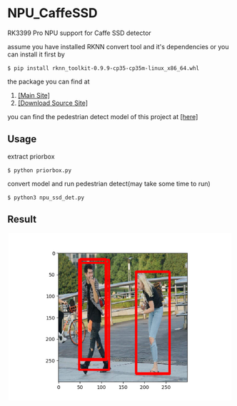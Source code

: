 # NPU_CaffeSSD
RK3399 Pro NPU support for Caffe SSD detector


assume you have installed RKNN convert tool and it's dependencies or you can install it first by 

```
$ pip install rknn_toolkit-0.9.9-cp35-cp35m-linux_x86_64.whl
```
the package you can find at 
1. [[Main Site]](http://t.rock-chips.com/forum.php?mod=forumdisplay)
2. [[Download Source Site]](http://t.rock-chips.com/forum.php?mod=viewthread&tid=79&extra=page%3D1)

you can find the pedestrian detect model of this project at [[here]](https://github.com/zlingkang/mobilenet_ssd_pedestrian_detection)

## Usage
extract priorbox 
  
```
$ python priorbox.py
```

convert model and run pedestrian detect(may take some time to run)
  
```
$ python3 npu_ssd_det.py
```

## Result

<p align="center">
    <img src="test.png" width="500"\>
</p>
